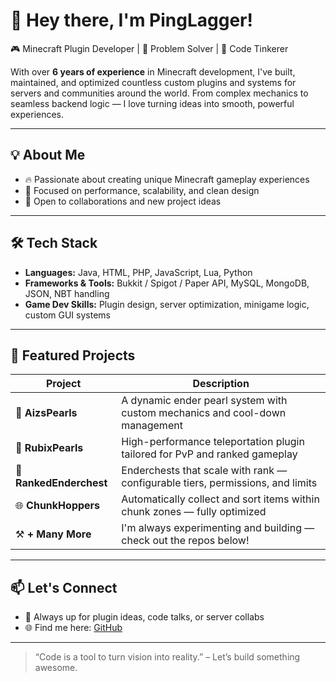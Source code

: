 # 👋 Hey there, I'm PingLagger!

🎮 Minecraft Plugin Developer | 🧠 Problem Solver | 🔧 Code Tinkerer

With over **6 years of experience** in Minecraft development, I've built, maintained, and optimized countless custom plugins and systems for servers and communities around the world. From complex mechanics to seamless backend logic — I love turning ideas into smooth, powerful experiences.

---

## 💡 About Me
- 🔥 Passionate about creating unique Minecraft gameplay experiences
- 🧩 Focused on performance, scalability, and clean design
- 🤝 Open to collaborations and new project ideas

---

## 🛠️ Tech Stack
- **Languages:** Java, HTML, PHP, JavaScript, Lua, Python  
- **Frameworks & Tools:** Bukkit / Spigot / Paper API, MySQL, MongoDB, JSON, NBT handling  
- **Game Dev Skills:** Plugin design, server optimization, minigame logic, custom GUI systems

---

## 🚀 Featured Projects

| Project | Description |
|--------|-------------|
| 🔮 **AizsPearls** | A dynamic ender pearl system with custom mechanics and cool-down management |
| 🧊 **RubixPearls** | High-performance teleportation plugin tailored for PvP and ranked gameplay |
| 🧰 **RankedEnderchest** | Enderchests that scale with rank — configurable tiers, permissions, and limits |
| 🌐 **ChunkHoppers** | Automatically collect and sort items within chunk zones — fully optimized |
| ⚒️ **+ Many More** | I'm always experimenting and building — check out the repos below!  

---

## 📫 Let's Connect
- 💬 Always up for plugin ideas, code talks, or server collabs
- 🌐 Find me here: [GitHub](https://github.com/PingLaggerYT)

---

> “Code is a tool to turn vision into reality.” – Let’s build something awesome.
